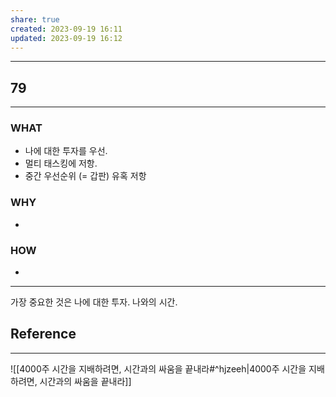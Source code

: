 ```yaml
---
share: true
created: 2023-09-19 16:11
updated: 2023-09-19 16:12
---
```


---
## 79
---
### WHAT
- 나에 대한 투자를 우선.
- 멀티 태스킹에 저항.
- 중간 우선순위 (= 갑판) 유혹 저항
### WHY
- 
### HOW
- 
---

가장 중요한 것은 나에 대한 투자.
나와의 시간.


## Reference
---
![[4000주  시간을 지배하려면, 시간과의 싸움을 끝내라#^hjzeeh|4000주  시간을 지배하려면, 시간과의 싸움을 끝내라]]
